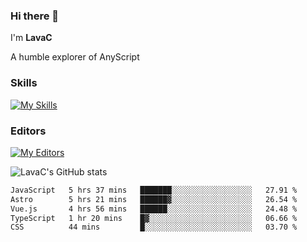 ### Hi there 👋
I'm **LavaC**

A humble explorer of AnyScript

### Skills
[![My Skills](https://skillicons.dev/icons?i=js,ts,vue,nodejs,nuxtjs,astro,solidjs,tailwind)](https://skillicons.dev)

### Editors
[![My Editors](https://skillicons.dev/icons?i=neovim,vscode)](https://skillicons.dev)

![LavaC's GitHub stats](https://github-readme-stats.vercel.app/api?username=LavaCxx&show_icons=true&theme=synthwave)

<!--START_SECTION:waka-->

```txt
JavaScript   5 hrs 37 mins   ███████░░░░░░░░░░░░░░░░░░   27.91 %
Astro        5 hrs 21 mins   ██████▓░░░░░░░░░░░░░░░░░░   26.54 %
Vue.js       4 hrs 56 mins   ██████░░░░░░░░░░░░░░░░░░░   24.48 %
TypeScript   1 hr 20 mins    █▓░░░░░░░░░░░░░░░░░░░░░░░   06.66 %
CSS          44 mins         █░░░░░░░░░░░░░░░░░░░░░░░░   03.70 %
```

<!--END_SECTION:waka-->
